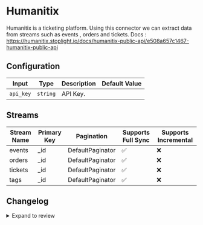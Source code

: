 # Humanitix
Humanitix is a ticketing platform.
Using this connector we can extract data from streams such as events , orders and tickets.
Docs : https://humanitix.stoplight.io/docs/humanitix-public-api/e508a657c1467-humanitix-public-api

## Configuration

| Input | Type | Description | Default Value |
|-------|------|-------------|---------------|
| `api_key` | `string` | API Key.  |  |

## Streams
| Stream Name | Primary Key | Pagination | Supports Full Sync | Supports Incremental |
|-------------|-------------|------------|---------------------|----------------------|
| events | _id | DefaultPaginator | ✅ |  ❌  |
| orders | _id | DefaultPaginator | ✅ |  ❌  |
| tickets | _id | DefaultPaginator | ✅ |  ❌  |
| tags | _id | DefaultPaginator | ✅ |  ❌  |

## Changelog

<details>
  <summary>Expand to review</summary>

| Version          | Date              | Pull Request | Subject        |
|------------------|-------------------|--------------|----------------|
| 0.0.17 | 2025-04-12 | [57727](https://github.com/airbytehq/airbyte/pull/57727) | Update dependencies |
| 0.0.16 | 2025-04-05 | [57079](https://github.com/airbytehq/airbyte/pull/57079) | Update dependencies |
| 0.0.15 | 2025-03-29 | [56671](https://github.com/airbytehq/airbyte/pull/56671) | Update dependencies |
| 0.0.14 | 2025-03-22 | [56071](https://github.com/airbytehq/airbyte/pull/56071) | Update dependencies |
| 0.0.13 | 2025-03-08 | [55509](https://github.com/airbytehq/airbyte/pull/55509) | Update dependencies |
| 0.0.12 | 2025-03-01 | [54778](https://github.com/airbytehq/airbyte/pull/54778) | Update dependencies |
| 0.0.11 | 2025-02-22 | [53822](https://github.com/airbytehq/airbyte/pull/53822) | Update dependencies |
| 0.0.10 | 2025-02-08 | [53307](https://github.com/airbytehq/airbyte/pull/53307) | Update dependencies |
| 0.0.9 | 2025-02-01 | [52754](https://github.com/airbytehq/airbyte/pull/52754) | Update dependencies |
| 0.0.8 | 2025-01-25 | [52293](https://github.com/airbytehq/airbyte/pull/52293) | Update dependencies |
| 0.0.7 | 2025-01-18 | [51785](https://github.com/airbytehq/airbyte/pull/51785) | Update dependencies |
| 0.0.6 | 2025-01-11 | [51210](https://github.com/airbytehq/airbyte/pull/51210) | Update dependencies |
| 0.0.5 | 2024-12-28 | [50646](https://github.com/airbytehq/airbyte/pull/50646) | Update dependencies |
| 0.0.4 | 2024-12-21 | [50074](https://github.com/airbytehq/airbyte/pull/50074) | Update dependencies |
| 0.0.3 | 2024-12-14 | [49618](https://github.com/airbytehq/airbyte/pull/49618) | Update dependencies |
| 0.0.2 | 2024-12-12 | [49261](https://github.com/airbytehq/airbyte/pull/49261) | Update dependencies |
| 0.0.1 | 2024-10-31 | | Initial release by [@ombhardwajj](https://github.com/ombhardwajj) via Connector Builder |

</details>
